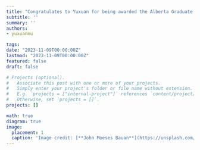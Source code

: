 ```yaml
---
title: "Congratulates to Yuxuan for being awarded the Alberta Graduate Excellence Scholarship!"
subtitle: ''
summary: ''
authors:
- yuxuanmu

tags:
date: "2023-11-09T00:00:00Z"
lastmod: "2023-11-09T00:00:00Z"
featured: false
draft: false

# Projects (optional).
#   Associate this post with one or more of your projects.
#   Simply enter your project's folder or file name without extension.
#   E.g. `projects = ["internal-project"]` references `content/project/deep-learning/index.md`.
#   Otherwise, set `projects = []`.
projects: []

math: true
diagram: true
image:
  placement: 1
  caption: 'Image credit: [**John Moeses Bauan**](https://unsplash.com/photos/OGZtQF8iC0g)'
---
```

